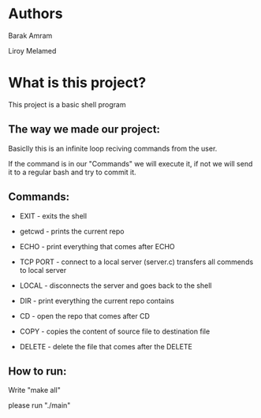 # Authors
Barak Amram

Liroy Melamed

# What is this project?

This project is a basic shell program

## The way we made our project:
Basiclly this is an infinite loop reciving commands from the user. 

If the command is in our "Commands" we will execute it, if not we will send it to a regular bash and try to commit it.

## Commands:

* EXIT - exits the shell  

* getcwd - prints the current repo

* ECHO - print everything that comes after ECHO

* TCP PORT - connect to a local server (server.c) transfers all  commends to local server

* LOCAL - disconnects the server and goes back to the shell 

* DIR - print everything the current repo contains 

* CD - open the repo that comes after CD

* COPY - copies the content of source file to destination file

* DELETE - delete the file that comes after the DELETE 

## How to run:

Write "make all"

please run "./main"



